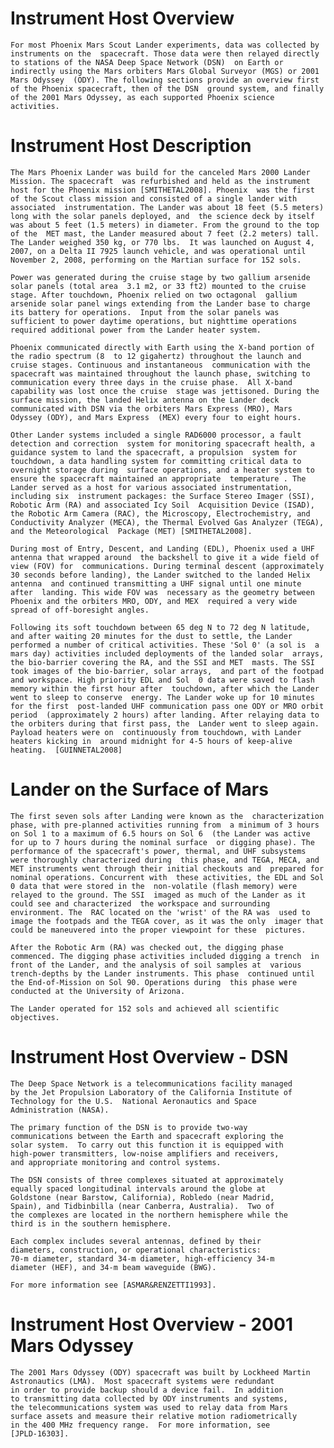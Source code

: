 
 
  Instrument Host Overview
  ========================
    For most Phoenix Mars Scout Lander experiments, data was collected by
    instruments on the  spacecraft. Those data were then relayed directly
    to stations of the NASA Deep Space Network (DSN)  on Earth or
    indirectly using the Mars orbiters Mars Global Surveyor (MGS) or 2001
    Mars Odyssey  (ODY). The following sections provide an overview first
    of the Phoenix spacecraft, then of the DSN  ground system, and finally
    of the 2001 Mars Odyssey, as each supported Phoenix science
    activities.
 
  Instrument Host Description
  ===========================
 
    The Mars Phoenix Lander was build for the canceled Mars 2000 Lander
    Mission. The spacecraft  was refurbished and held as the instrument
    host for the Phoenix mission [SMITHETAL2008]. Phoenix  was the first
    of the Scout class mission and consisted of a single lander with
    associated  instrumentation. The Lander was about 18 feet (5.5 meters)
    long with the solar panels deployed, and  the science deck by itself
    was about 5 feet (1.5 meters) in diameter. From the ground to the top
    of the  MET mast, the Lander measured about 7 feet (2.2 meters) tall.
    The Lander weighed 350 kg, or 770 lbs.  It was launched on August 4,
    2007, on a Delta II 7925 launch vehicle, and was operational until
    November 2, 2008, performing on the Martian surface for 152 sols.
 
    Power was generated during the cruise stage by two gallium arsenide
    solar panels (total area  3.1 m2, or 33 ft2) mounted to the cruise
    stage. After touchdown, Phoenix relied on two octagonal  gallium
    arsenide solar panel wings extending from the Lander base to charge
    its battery for operations.  Input from the solar panels was
    sufficient to power daytime operations, but nighttime operations
    required additional power from the Lander heater system.
 
    Phoenix communicated directly with Earth using the X-band portion of
    the radio spectrum (8  to 12 gigahertz) throughout the launch and
    cruise stages. Continuous and instantaneous  communication with the
    spacecraft was maintained throughout the launch phase, switching to
    communication every three days in the cruise phase.  All X-band
    capability was lost once the cruise  stage was jettisoned. During the
    surface mission, the landed Helix antenna on the Lander deck
    communicated with DSN via the orbiters Mars Express (MRO), Mars
    Odyssey (ODY), and Mars Express  (MEX) every four to eight hours.
 
    Other Lander systems included a single RAD6000 processor, a fault
    detection and correction  system for monitoring spacecraft health, a
    guidance system to land the spacecraft, a propulsion  system for
    touchdown, a data handling system for committing critical data to
    overnight storage during  surface operations, and a heater system to
    ensure the spacecraft maintained an appropriate  temperature . The
    Lander served as a host for various associated instrumentation,
    including six  instrument packages: the Surface Stereo Imager (SSI),
    Robotic Arm (RA) and associated Icy Soil  Acquisition Device (ISAD),
    the Robotic Arm Camera (RAC), the Microscopy, Electrochemistry, and
    Conductivity Analyzer (MECA), the Thermal Evolved Gas Analyzer (TEGA),
    and the Meteorological  Package (MET) [SMITHETAL2008].
 
    During most of Entry, Descent, and Landing (EDL), Phoenix used a UHF
    antenna that wrapped around  the backshell to give it a wide field of
    view (FOV) for  communications. During terminal descent (approximately
    30 seconds before landing), the Lander switched to the landed Helix
    antenna  and continued transmitting a UHF signal until one minute
    after  landing. This wide FOV was  necessary as the geometry between
    Phoenix and the orbiters MRO, ODY, and MEX  required a very wide
    spread of off-boresight angles.
 
    Following its soft touchdown between 65 deg N to 72 deg N latitude,
    and after waiting 20 minutes for the dust to settle, the Lander
    performed a number of critical activities. These 'Sol 0' (a sol is  a
    mars day) activities included deployments of the landed solar  arrays,
    the bio-barrier covering the RA, and the SSI and MET  masts. The SSI
    took images of the bio-barrier, solar arrays,  and part of the footpad
    and workspace. High priority EDL and Sol  0 data were saved to flash
    memory within the first hour after  touchdown, after which the Lander
    went to sleep to conserve  energy. The Lander woke up for 10 minutes
    for the first  post-landed UHF communication pass one ODY or MRO orbit
    period  (approximately 2 hours) after landing. After relaying data to
    the orbiters during that first pass, the  Lander went to sleep again.
    Payload heaters were on  continuously from touchdown, with Lander
    heaters kicking in  around midnight for 4-5 hours of keep-alive
    heating.  [GUINNETAL2008]
 
  Lander on the Surface of Mars
  =============================
    The first seven sols after Landing were known as the  characterization
    phase, with pre-planned activities running from  a minimum of 3 hours
    on Sol 1 to a maximum of 6.5 hours on Sol 6  (the Lander was active
    for up to 7 hours during the nominal surface  or digging phase). The
    performance of the spacecraft's power, thermal, and UHF subsystems
    were thoroughly characterized during  this phase, and TEGA, MECA, and
    MET instruments went through their initial checkouts and  prepared for
    nominal operations. Concurrent with  these activities, the EDL and Sol
    0 data that were stored in the  non-volatile (flash memory) were
    relayed to the ground. The SSI  imaged as much of the Lander as it
    could see and characterized  the workspace and surrounding
    environment. The  RAC located on the 'wrist' of the RA was  used to
    image the footpads and the TEGA cover, as it was the only  imager that
    could be maneuvered into the proper viewpoint for these  pictures.
 
    After the Robotic Arm (RA) was checked out, the digging phase
    commenced. The digging phase activities included digging a trench  in
    front of the Lander, and the analysis of soil samples at  various
    trench-depths by the Lander instruments. This phase  continued until
    the End-of-Mission on Sol 90. Operations during  this phase were
    conducted at the University of Arizona.
 
    The Lander operated for 152 sols and achieved all scientific
    objectives.
 
  Instrument Host Overview - DSN
  ==============================
    The Deep Space Network is a telecommunications facility managed
    by the Jet Propulsion Laboratory of the California Institute of
    Technology for the U.S.  National Aeronautics and Space
    Administration (NASA).
 
    The primary function of the DSN is to provide two-way
    communications between the Earth and spacecraft exploring the
    solar system.  To carry out this function it is equipped with
    high-power transmitters, low-noise amplifiers and receivers,
    and appropriate monitoring and control systems.
 
    The DSN consists of three complexes situated at approximately
    equally spaced longitudinal intervals around the globe at
    Goldstone (near Barstow, California), Robledo (near Madrid,
    Spain), and Tidbinbilla (near Canberra, Australia).  Two of
    the complexes are located in the northern hemisphere while the
    third is in the southern hemisphere.
 
    Each complex includes several antennas, defined by their
    diameters, construction, or operational characteristics:
    70-m diameter, standard 34-m diameter, high-efficiency 34-m
    diameter (HEF), and 34-m beam waveguide (BWG).
 
    For more information see [ASMAR&RENZETTI1993].
 
  Instrument Host Overview - 2001 Mars Odyssey
  ============================================
    The 2001 Mars Odyssey (ODY) spacecraft was built by Lockheed Martin
    Astronautics (LMA).  Most spacecraft systems were redundant
    in order to provide backup should a device fail.  In addition
    to transmitting data collected by ODY instruments and systems,
    the telecommunications system was used to relay data from Mars
    surface assets and measure their relative motion radiometrically
    in the 400 MHz frequency range.  For more information, see
    [JPLD-16303].

        